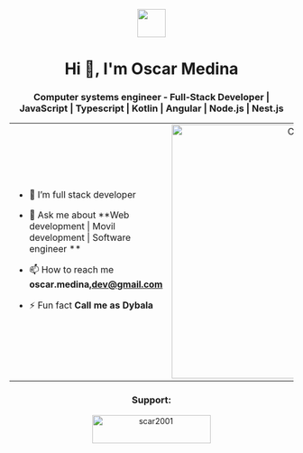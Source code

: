 <p align="center"><picture align="center"><img align="center" src = "https://github.com/7oSkaaa/7oSkaaa/blob/main/Images/about_me.gif?raw=true" width = 50px></picture></p>
<h1 align="center">Hi 👋, I'm Oscar Medina</h1>
<h3 align="center">Computer systems engineer - Full-Stack Developer | JavaScript | Typescript | Kotlin | Angular | Node.js | Nest.js</h3>

<table align="center">
<tr border="none">
<td width="50%" align="left">
  
- 🌱 I’m full stack developer 

- 💬 Ask me about **Web development | Movil development | Software engineer **

- 📫 How to reach me **oscar.medina,dev@gmail.com**
  
- ⚡ Fun fact **Call me as Dybala**

</td>
<td width="50%" align="center">

  <img align="center" alt="Coding" width="450" src="https://media.licdn.com/dms/image/v2/D4E16AQGp9wtZMccWXg/profile-displaybackgroundimage-shrink_350_1400/profile-displaybackgroundimage-shrink_350_1400/0/1679460558487?e=1737590400&v=beta&t=c2Wm_3Myn0AWI-btR2CsYcHjy5i_9vCph29QoEjra0Q">

  </td>
</tr>
</table>

<h3 align="center">Support:</h3>
<p align="center"><a href="oscarmedina.vantuit.com"> <img align="center" src="https://cdn.buymeacoffee.com/buttons/v2/default-yellow.png" height="50" width="210" alt="scar2001" /></a></p>
